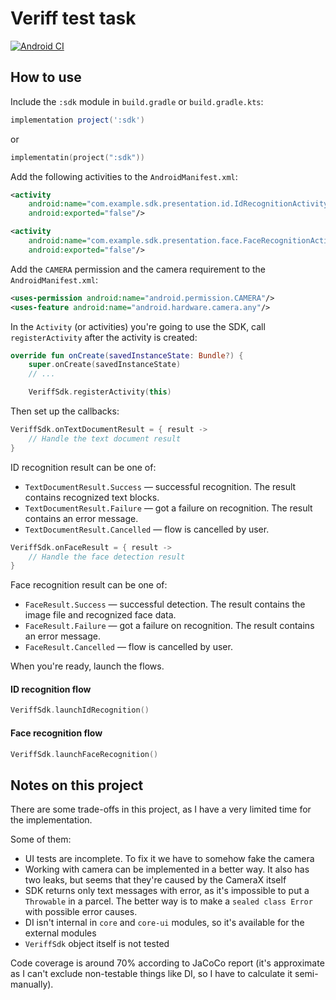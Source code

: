 # Veriff test task

[![Android CI](https://github.com/RankoR/VeriffTest/actions/workflows/main.yml/badge.svg)](https://github.com/RankoR/VeriffTest/actions/workflows/main.yml)

## How to use

Include the `:sdk` module in `build.gradle` or `build.gradle.kts`:

```groovy
implementation project(':sdk')
```

or

```kotlin
implementatin(project(":sdk"))
```

Add the following activities to the `AndroidManifest.xml`:

```xml
<activity
    android:name="com.example.sdk.presentation.id.IdRecognitionActivity"
    android:exported="false"/>

<activity
    android:name="com.example.sdk.presentation.face.FaceRecognitionActivity"
    android:exported="false"/>
```

Add the `CAMERA` permission and the camera requirement to the `AndroidManifest.xml`:

```xml
<uses-permission android:name="android.permission.CAMERA"/>
<uses-feature android:name="android.hardware.camera.any"/>
```

In the `Activity` (or activities) you're going to use the SDK, call `registerActivity` after the activity is created:

```kotlin
override fun onCreate(savedInstanceState: Bundle?) {
    super.onCreate(savedInstanceState)
    // ...

    VeriffSdk.registerActivity(this)
```

Then set up the callbacks:

```kotlin
VeriffSdk.onTextDocumentResult = { result ->
    // Handle the text document result
}
```

ID recognition result can be one of:

* `TextDocumentResult.Success` — successful recognition. The result contains recognized text blocks.
* `TextDocumentResult.Failure` — got a failure on recognition. The result contains an error message.
* `TextDocumentResult.Cancelled` — flow is cancelled by user.


```kotlin
VeriffSdk.onFaceResult = { result ->
    // Handle the face detection result
}
```

Face recognition result can be one of:

* `FaceResult.Success` — successful detection. The result contains the image file and recognized face data.
* `FaceResult.Failure` — got a failure on recognition. The result contains an error message.
* `FaceResult.Cancelled` — flow is cancelled by user.

When you're ready, launch the flows.

#### ID recognition flow

```kotlin
VeriffSdk.launchIdRecognition()
```

#### Face recognition flow

```kotlin
VeriffSdk.launchFaceRecognition()
```

## Notes on this project

There are some trade-offs in this project, as I have a very limited time for the implementation.

Some of them:

* UI tests are incomplete. To fix it we have to somehow fake the camera
* Working with camera can be implemented in a better way. It also has two leaks, but seems that they're caused by the CameraX itself
* SDK returns only text messages with error, as it's impossible to put a `Throwable` in a parcel. The better way is to make a `sealed class Error` with possible error causes.
* DI isn't internal in `core` and `core-ui` modules, so it's available for the external modules
* `VeriffSdk` object itself is not tested

Code coverage is around 70% according to JaCoCo report (it's approximate as I can't exclude non-testable things like DI, so I have to calculate it semi-manually).
